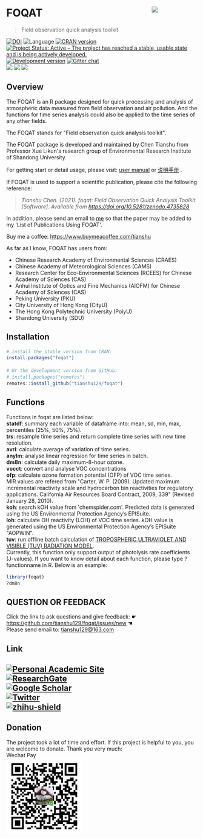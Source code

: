 # FOQAT <img src="https://s1.ax1x.com/2020/08/31/dLqtdf.png" align="right" width="120" />

> Field observation quick analysis toolkit

[![DOI](https://zenodo.org/badge/DOI/10.5281/zenodo.4735828.svg)](https://doi.org/10.5281/zenodo.4735828)
![Language](https://img.shields.io/badge/Language-R-blue.svg) 
[![CRAN
version](http://www.r-pkg.org/badges/version/foqat)](http://www.r-pkg.org/pkg/foqat)
[![Project Status: Active – The project has reached a stable, usable
state and is being actively
developed.](https://www.repostatus.org/badges/latest/active.svg)](https://www.repostatus.org/#active)
[![Development
version](https://img.shields.io/badge/devel-1.6.4-orange.svg)](https://github.com/tianshu129/foqat)
[![Gitter
chat](https://badges.gitter.im/gitterHQ/gitter.png)](https://gitter.im/foqater/community)  
[![](https://cranlogs.r-pkg.org/badges/grand-total/foqat)](https://cran.r-project.org/package=foqat)
[![](http://cranlogs.r-pkg.org/badges/last-month/foqat)](https://cran.r-project.org/package=foqat)
[![](http://cranlogs.r-pkg.org/badges/last-day/foqat)](https://cran.r-project.org/package=foqat)  

<!--
[![CRAN RStudio mirror
downloads](http://cranlogs.r-pkg.org/badges/foqat)](http://www.r-pkg.org/pkg/foqat)

[![GPLv3 license](https://img.shields.io/badge/License-GPLv3-success.svg)](http://perso.crans.org/besson/LICENSE.html)
 -->


## Overview

The FOQAT is an R package designed for quick processing and analysis of atmospheric data measured from field observation and air pollution. And the functions for time series analysis could also be applied to the time series of any other fields. 

The FOQAT stands for "Field observation quick analysis toolkit".

The FOQAT package is developed and maintained by Chen Tianshu from Professor Xue Likun's research group of Environmental Research Institute of Shandong University.  

For getting start or detail usage, please visit: [user manual](https://github.com/tianshu129/foqat/blob/master/UserManual.md) or [说明手册](https://github.com/tianshu129/foqat/blob/master/%E8%AF%B4%E6%98%8E%E6%89%8B%E5%86%8C.md) .  

If FOQAT is used to support a scientific publication, please cite the following reference:

>_Tianshu Chen. (2021). foqat: Field Observation Quick Analysis Toolkit [Software]. Available from https://doi.org/10.5281/zenodo.4735828_  

In addition, please send an email to [me](mailto:tianshu129@163.com) so that the paper may be added to my 'List of Publications Using FOQAT'.  

Buy me a coffee: https://www.buymeacoffee.com/tianshu  

As far as I know, FOQAT has users from: 
* Chinese Research Academy of Environmental Sciences (CRAES)
* Chinese Academy of Meteorological Sciences (CAMS)
* Research Center for Eco-Environmental Sciences (RCEES) for Chinese Academy of Sciences (CAS)
* Anhui Institute of Optics and Fine Mechanics (AIOFM) for Chinese Academy of Sciences (CAS)
* Peking University (PKU)
* City University of Hong Kong (CityU)
* The Hong Kong Polytechnic University (PolyU)
* Shandong University (SDU)

## Installation 

``` r
# install the stable version from CRAN:
install.packages("foqat")

# Or the development version from GitHub:
# install.packages("remotes")
remotes::install_github("tianshu129/foqat")
```

## Functions
Functions in foqat are listed below:  
**statdf**: summary each variable of dataframe into: mean, sd, min, max, percentiles (25%, 50%, 75%).  
**trs**: resample time series and return complete time series with new time resolution.  
**avri**: calculate average of variation of time series.   
**anylm**: analyse linear regression for time series in batch.  
**dm8n**: calculate daily maximum-8-hour ozone.    
**vocct**: convert and analyse VOC concentrations   
**ofp**: calculate ozone formation potential (OFP) of VOC time series.  
MIR values are refered from "Carter, W. P. (2009). Updated maximum incremental reactivity scale and hydrocarbon bin reactivities for regulatory applications. California Air Resources Board Contract, 2009, 339" (Revised January 28, 2010).  
**koh**: search kOH value from 'chemspider.com'. Predicted data is generated using the US Environmental Protection Agency’s EPISuite.  
**loh**: calculate OH reactivity (LOH) of VOC time series. kOH value is generated using the US Environmental Protection Agency’s EPISuite "AOPWIN".  
**tuv**: run offline batch calculation of [TROPOSPHERIC ULTRAVIOLET AND VISIBLE (TUV) RADIATION MODEL](https://www2.acom.ucar.edu/modeling/tropospheric-ultraviolet-and-visible-tuv-radiation-model).  
Currently, this function only support output of photolysis rate coefficients (J-values). 
If you want to know detail about each function, please type ?functionname in R. Below is an example:

``` r
library(foqat)
?dm8n
```

## QUESTION OR FEEDBACK
Click the link to ask questions and give feedback: ☛ https://github.com/tianshu129/foqat/issues/new ☚   
Please send email to: tianshu129@163.com  

## Link
[![Personal Academic Site](https://img.shields.io/badge/AcademicSite-Tianshu%20Chen-00CCBB)](https://tianshu129.github.io/)  
[![ResearchGate](https://img.shields.io/badge/ResearchGate-Tianshu%20Chen-00CCBB)](https://www.researchgate.net/profile/Tianshu_Chen)   
[![Google Scholar](https://img.shields.io/badge/GoogleScholar-Tianshu%20Chen-red)](https://scholar.google.com/citations?user=VfnzOQgAAAAJ&hl=en)  
[![Twitter](https://img.shields.io/twitter/follow/_Tianshu.svg?style=social&label=@_Tianshu)](https://twitter.com/_Tianshu)  
[![zhihu-shield]][zhihu]  
--------------------------------
[zhihu]:https://www.zhihu.com/people/tichpi "我的知乎，欢迎关注"
[zhihu-shield]:https://img.shields.io/badge/dynamic/json?color=0084ff&logo=zhihu&label=TichPi&query=%24.data.totalSubs&url=https%3A%2F%2Fapi.spencerwoo.com%2Fsubstats%2F%3Fsource%3Dzhihu%26queryKey%3Dtichpi

## Donation

The project took a lot of time and effort. If this project is helpful to you, you are welcome to donate. Thank you very much:  
Wechat Pay  
<img src="img/donation.png" width="200" height="200" alt="支付" align=center>

